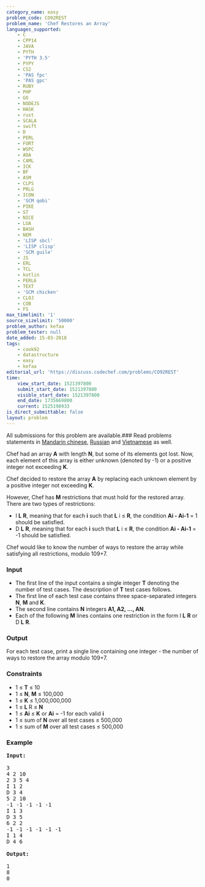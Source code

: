 ```yaml
---
category_name: easy
problem_code: CO92REST
problem_name: 'Chef Restores an Array'
languages_supported:
    - C
    - CPP14
    - JAVA
    - PYTH
    - 'PYTH 3.5'
    - PYPY
    - CS2
    - 'PAS fpc'
    - 'PAS gpc'
    - RUBY
    - PHP
    - GO
    - NODEJS
    - HASK
    - rust
    - SCALA
    - swift
    - D
    - PERL
    - FORT
    - WSPC
    - ADA
    - CAML
    - ICK
    - BF
    - ASM
    - CLPS
    - PRLG
    - ICON
    - 'SCM qobi'
    - PIKE
    - ST
    - NICE
    - LUA
    - BASH
    - NEM
    - 'LISP sbcl'
    - 'LISP clisp'
    - 'SCM guile'
    - JS
    - ERL
    - TCL
    - kotlin
    - PERL6
    - TEXT
    - 'SCM chicken'
    - CLOJ
    - COB
    - FS
max_timelimit: '1'
source_sizelimit: '50000'
problem_author: kefaa
problem_tester: null
date_added: 15-03-2018
tags:
    - cook92
    - datastructure
    - easy
    - kefaa
editorial_url: 'https://discuss.codechef.com/problems/CO92REST'
time:
    view_start_date: 1521397800
    submit_start_date: 1521397800
    visible_start_date: 1521397800
    end_date: 1735669800
    current: 1525198933
is_direct_submittable: false
layout: problem
---
```

All submissions for this problem are available.### Read problems statements in [Mandarin chinese](http://www.codechef.com/download/translated/COOK92/mandarin/CO92REST.pdf), [Russian](http://www.codechef.com/download/translated/COOK92/russian/CO92REST.pdf) and [Vietnamese](http://www.codechef.com/download/translated/COOK92/vietnamese/CO92REST.pdf) as well.

Chef had an array **A** with length **N**, but some of its elements got lost. Now, each element of this array is either unknown (denoted by -1) or a positive integer not exceeding **K**.

Chef decided to restore the array **A** by replacing each unknown element by a positive integer not exceeding **K**.

However, Chef has **M** restrictions that must hold for the restored array. There are two types of restrictions:

- I **L** **R**, meaning that for each **i** such that **L** i ≤ **R**, the condition **Ai - Ai-1** = 1 should be satisfied.
- D **L** **R**, meaning that for each **i** such that **L** i ≤ **R**, the condition **Ai - Ai-1** = -1 should be satisfied.

Chef would like to know the number of ways to restore the array while satisfying all restrictions, modulo 109+7.

### Input

- The first line of the input contains a single integer **T** denoting the number of test cases. The description of **T** test cases follows.
- The first line of each test case contains three space-separated integers **N**, **M** and **K**.
- The second line contains **N** integers **A1, A2, ..., AN**.
- Each of the following **M** lines contains one restriction in the form I **L** **R** or D **L** **R**.

### Output

For each test case, print a single line containing one integer - the number of ways to restore the array modulo 109+7.

### Constraints

- 1 ≤ **T** ≤ 10
- 1 ≤ **N**, **M** ≤ 100,000
- 1 ≤ **K** ≤ 1,000,000,000
- 1 ≤ **L** R ≤ **N**
- 1 ≤ **Ai** ≤ **K** or **Ai** = -1 for each valid **i**
- 1 ≤ sum of **N** over all test cases ≤ 500,000
- 1 ≤ sum of **M** over all test cases ≤ 500,000

### Example

<pre><b>Input:</b>

3
4 2 10
2 3 5 4
I 1 2 
D 3 4
5 2 10
-1 -1 -1 -1 -1
I 1 3
D 3 5
6 2 2
-1 -1 -1 -1 -1 -1
I 1 4
D 4 6

<b>Output:</b>

1
8
0
</pre>